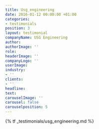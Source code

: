 ```yaml
---
title: Usg_engineering
date: 2016-01-12 00:00:00 +01:00
categories:
- testimonials
position: 3
layout: testimonial
companyName: USG Engineering
author: 
authorImage: ''
role: 
headerImage: ''
companyLogo: ''
userImage: 
industry:
- ''
clients:
- ''
headline: 
text: 
carouselImage: ''
carousel: false
carouselposition: 5
---
```


{% tf _testimonials/usg_engineering.md %}